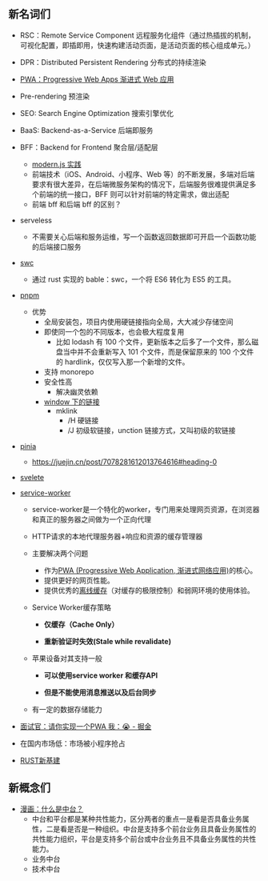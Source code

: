 ## 新名词们

- RSC：Remote Service Component 远程服务化组件（通过热插拔的机制，可视化配置，即插即用，快速构建活动页面，是活动页面的核心组成单元。）
- DPR：Distributed Persistent Rendering 分布式的持续渲染
- [PWA：Progressive Web Apps 渐进式 Web 应用](https://developer.mozilla.org/zh-CN/docs/Web/Progressive_web_apps)
- Pre-rendering 预渲染
- SEO: Search Engine Optimization 搜索引擎优化
- BaaS: Backend-as-a-Service 后端即服务
- BFF：Backend for Frontend 聚合层/适配层
  - [modern.js 实践](https://modernjs.dev/docs/guides/tutorials/c09-bff/9.1-serverless)
  - 前端技术（iOS、Android、小程序、Web 等）的不断发展，多端对后端要求有很大差异，在后端微服务架构的情况下，后端服务很难提供满足多个前端的统一接口，BFF 则可以针对前端的特定需求，做出适配
  - 前端 bff 和后端 bff 的区别？
- serveless
  - 不需要关心后端和服务运维，写一个函数返回数据即可开启一个函数功能的后端接口服务
- [swc](https://swc.rs/)
  - 通过 rust 实现的 bable：swc，一个将 ES6 转化为 ES5 的工具。
- [pnpm](https://juejin.cn/post/6932046455733485575#heading-4)
  - 优势
    - 全局安装包，项目内使用硬链接指向全局，大大减少存储空间
    - 即使同一个包的不同版本，也会极大程度复用
      - 比如 lodash 有 100 个文件，更新版本之后多了一个文件，那么磁盘当中并不会重新写入 101 个文件，而是保留原来的 100 个文件的 hardlink，仅仅写入那一个新增的文件。
    - 支持 monorepo
    - 安全性高
      - 解决幽灵依赖
    - [window 下的链接](https://www.cnblogs.com/Naylor/p/7597869.html)
      - mklink
        - /H 硬链接
        - /J 初级软链接，unction 链接方式，又叫初级的软链接
- [pinia](https://pinia.vuejs.org/core-concepts/#using-the-store)
  - https://juejin.cn/post/7078281612013764616#heading-0
- [svelete](https://svelte.dev/blog/svelte-3-rethinking-reactivity)
- [service-worker](https://developers.google.com/web/fundamentals/primers/service-workers/)

  - service-worker是一个特化的worker，专门用来处理网页资源，在浏览器和真正的服务器之间做为一个正向代理
  - HTTP请求的本地代理服务器+响应和资源的缓存管理器
  - 主要解决两个问题
    - 作为[PWA (Progressive Web Application, 渐进式网络应用)](https://link.zhihu.com/?target=https%3A//developer.mozilla.org/en-US/docs/Web/Progressive_web_apps/Introduction)的核心。
    - 提供更好的网页性能。
    - 提供优秀的[离线缓存](https://mp.weixin.qq.com/s/3Ep5pJULvP7WHJvVJNDV-g)（对缓存的极限控制）和弱网环境的使用体验。
  - Service Worker缓存策略

    - **仅缓存（Cache Only）**

    - **重新验证时失效(Stale while revalidate)**
  - 苹果设备对其支持一般

    - **可以使用service worker 和缓存API**

    - **但是不能使用消息推送以及后台同步**
  - 有一定的数据存储能力
- [面试官：请你实现一个PWA 我：😭 - 掘金](https://juejin.cn/post/6844904052166230030)
-   在国内市场低：市场被小程序抢占

- [RUST新基建](https://github.com/ascoders/weekly/blob/master/%E5%89%8D%E6%B2%BF%E6%8A%80%E6%9C%AF/218.%E7%B2%BE%E8%AF%BB%E3%80%8ARust%20%E6%98%AF%20JS%20%E5%9F%BA%E5%BB%BA%E7%9A%84%E6%9C%AA%E6%9D%A5%E3%80%8B.md)

## 新概念们

- [漫画：什么是中台？](https://mp.weixin.qq.com/s/rF7_xJBq4NJP6CmkW3HPpQ)
  - 中台和平台都是某种共性能力，区分两者的重点一是看是否具备业务属性，二是看是否是一种组织。中台是支持多个前台业务且具备业务属性的共性能力组织，平台是支持多个前台或中台业务且不具备业务属性的共性能力。
  - 业务中台
  - 技术中台
